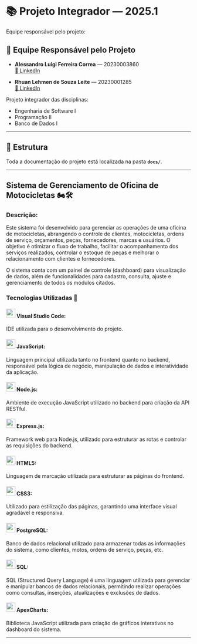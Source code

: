 # 📚 Projeto Integrador — 2025.1
Equipe responsável pelo projeto:

## 👥 Equipe Responsável pelo Projeto

- **Alessandro Luigi Ferreira Correa** — 20230003860  
 [🔗 LinkedIn](www.linkedin.com/in/alessandro-corrêa-644551223)

- **Rhuan Lehmen de Souza Leite** — 20230001285  
 [🔗 LinkedIn](https://www.linkedin.com/in/rhuan-leite/)

Projeto integrador das disciplinas:

- Engenharia de Software I  
- Programação II  
- Banco de Dados I

---

## 📁 Estrutura

Toda a documentação do projeto está localizada na pasta **`docs/`**.

---

## Sistema de Gerenciamento de Oficina de Motocicletas 🏍️🛠️

### Descrição:
Este sistema foi desenvolvido para gerenciar as operações de uma oficina de motocicletas, abrangendo o controle de clientes, motocicletas, ordens de serviço, orçamentos, peças, fornecedores, marcas e usuários. O objetivo é otimizar o fluxo de trabalho, facilitar o acompanhamento dos serviços realizados, controlar o estoque de peças e melhorar o relacionamento com clientes e fornecedores.

O sistema conta com um painel de controle (dashboard) para visualização de dados, além de funcionalidades para cadastro, consulta, ajuste e gerenciamento de todos os módulos citados.

### **Tecnologias Utilizadas 📎**

#### <img src="https://cdn.jsdelivr.net/gh/devicons/devicon@latest/icons/vscode/vscode-original.svg" width="25" height="25"> Visual Studio Code:
IDE utilizada para o desenvolvimento do projeto.

#### <img src="https://cdn.jsdelivr.net/gh/devicons/devicon@latest/icons/javascript/javascript-original.svg" width ='25' height = '25' /> JavaScript:
Linguagem principal utilizada tanto no frontend quanto no backend, responsável pela lógica de negócio, manipulação de dados e interatividade da aplicação.

#### <img src="https://cdn.jsdelivr.net/gh/devicons/devicon@latest/icons/nodejs/nodejs-original.svg" width ='25' height = '25' /> Node.js:
Ambiente de execução JavaScript utilizado no backend para criação da API RESTful.

#### <img src="https://cdn.jsdelivr.net/gh/devicons/devicon@latest/icons/express/express-original.svg" width ='25' height = '25' /> Express.js:
Framework web para Node.js, utilizado para estruturar as rotas e controlar as requisições do backend.

#### <img src="https://cdn.jsdelivr.net/gh/devicons/devicon@latest/icons/html5/html5-original-wordmark.svg" width ='25' height = '25' /> HTML5:
Linguagem de marcação utilizada para estruturar as páginas do frontend.

#### <img src="https://cdn.jsdelivr.net/gh/devicons/devicon@latest/icons/css3/css3-original-wordmark.svg" width ='25' height = '25' /> CSS3:
Utilizado para estilização das páginas, garantindo uma interface visual agradável e responsiva.

#### <img src="https://cdn.jsdelivr.net/gh/devicons/devicon@latest/icons/postgresql/postgresql-original.svg" width ='25' height = '25' /> PostgreSQL:
Banco de dados relacional utilizado para armazenar todas as informações do sistema, como clientes, motos, ordens de serviço, peças, etc.

#### <img src="https://cdn.jsdelivr.net/gh/devicons/devicon@latest/icons/mysql/mysql-original-wordmark.svg" width ='25' height = '25' /> SQL:
SQL (Structured Query Language) é uma linguagem utilizada para gerenciar e manipular bancos de dados relacionais, permitindo realizar operações como consultas, inserções, atualizações e exclusões de dados.

#### <img src="https://apexcharts.com/media/apexcharts-logo.png" width="25" height="25" /> ApexCharts:
Biblioteca JavaScript utilizada para criação de gráficos interativos no dashboard do sistema.

---
